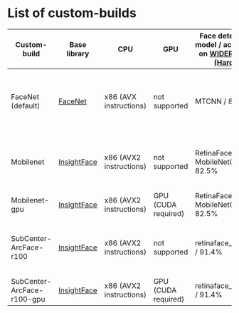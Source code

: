 # List of custom-builds

| Custom-build               | Base library                                              | CPU                        | GPU                 | Face detection model / accuracy on [WIDER Face (Hard)](https://paperswithcode.com/sota/face-detection-on-wider-face-hard) | Face recognition model / accuracy on [LFW](https://paperswithcode.com/sota/face-verification-on-labeled-faces-in-the) | Age and gender detection                                                            | Comment                                        |
| -------------------------- | --------------------------------------------------------- | -------------------------- | ------------------- | ------------------------------------------------------------------------------------------------------------------------- | --------------------------------------------------------------------------------------------------------------------- | ----------------------------------------------------------------------------------- | ---------------------------------------------- |
| FaceNet (default)          | [FaceNet](https://github.com/davidsandberg/facenet)       | x86 (AVX instructions)     | not supported       | MTCNN / 80.9%                                                                                                             | FaceNet (20180402-114759) / 99.63%                                                                                    | Custom, the model is taken [here](https://github.com/GilLevi/AgeGenderDeepLearning) | For general purposes. Support CPU without AVX2 |
| Mobilenet                  | [InsightFace](https://github.com/deepinsight/insightface) | x86 (AVX2 instructions)    | not supported       | RetinaFace-MobileNet0.25 / 82.5%                                                                                          | MobileFaceNet,ArcFace / 99.50%                                                                                        | InsightFace                                                                         | The fastest model among CPU only models        |
| Mobilenet-gpu              | [InsightFace](https://github.com/deepinsight/insightface) | x86 (AVX2 instructions)    | GPU (CUDA required) | RetinaFace-MobileNet0.25 / 82.5%                                                                                          | MobileFaceNet,ArcFace / 99.50%                                                                                        | InsightFace                                                                         | The fastest model                              |
| SubCenter-ArcFace-r100     | [InsightFace](https://github.com/deepinsight/insightface) | x86 (AVX2 instructions)    | not supported       | retinaface_r50_v1 / 91.4%                                                                                                 | arcface-r100-msfdrop75 / 99.80%                                                                                       | InsightFace                                                                         | The most accurate model, but the most slow     |
| SubCenter-ArcFace-r100-gpu | [InsightFace](https://github.com/deepinsight/insightface) | x86 (AVX2 instructions)    | GPU (CUDA required) | retinaface_r50_v1 / 91.4%                                                                                                 | arcface-r100-msfdrop75 / 99.80%                                                                                       | InsightFace                                                                         | The most accurate model                        |
